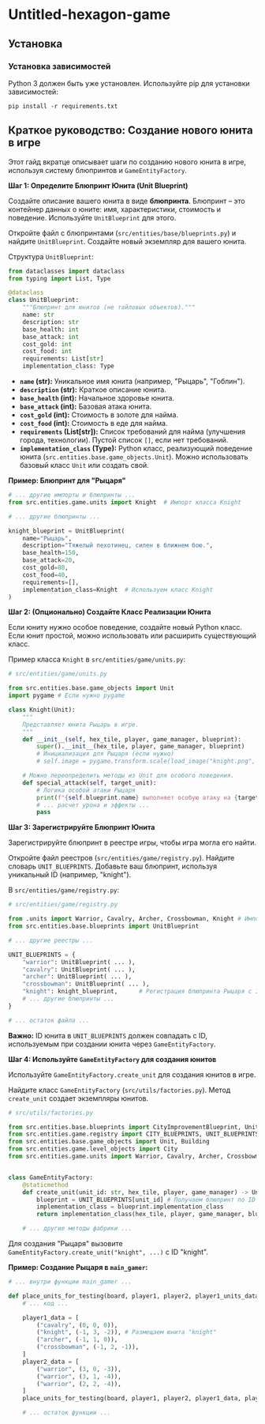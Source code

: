 # Untitled-hexagon-game

## Установка

### Установка зависимостей
Python 3 должен быть уже установлен.
Используйте pip для установки зависимостей:

```
pip install -r requirements.txt
```

## Краткое руководство: Создание нового юнита в игре

Этот гайд вкратце описывает шаги по созданию нового юнита в игре, используя систему блюпринтов и `GameEntityFactory`.

**Шаг 1: Определите Блюпринт Юнита (Unit Blueprint)**

Создайте описание вашего юнита в виде **блюпринта**. Блюпринт – это контейнер данных о юните: имя, характеристики, стоимость и поведение.  Используйте `UnitBlueprint` для этого.

Откройте файл с блюпринтами (`src/entities/base/blueprints.py`) и найдите `UnitBlueprint`.  Создайте новый экземпляр для вашего юнита.

Структура `UnitBlueprint`:

```python
from dataclasses import dataclass
from typing import List, Type

@dataclass
class UnitBlueprint:
    """Блюпринт для юнитов (не тайловых объектов)."""
    name: str
    description: str
    base_health: int
    base_attack: int
    cost_gold: int
    cost_food: int
    requirements: List[str]
    implementation_class: Type
```

*   **`name` (str):** Уникальное имя юнита (например, "Рыцарь", "Гоблин").
*   **`description` (str):** Краткое описание юнита.
*   **`base_health` (int):** Начальное здоровье юнита.
*   **`base_attack` (int):** Базовая атака юнита.
*   **`cost_gold` (int):** Стоимость в золоте для найма.
*   **`cost_food` (int):** Стоимость в еде для найма.
*   **`requirements` (List[str]):** Список требований для найма (улучшения города, технологии). Пустой список `[]`, если нет требований.
*   **`implementation_class` (Type):** Python класс, реализующий поведение юнита (`src.entities.base.game_objects.Unit`).  Можно использовать базовый класс `Unit` или создать свой.

**Пример: Блюпринт для "Рыцаря"**

```python
# ... другие импорты и блюпринты ...
from src.entities.game.units import Knight  # Импорт класса Knight

# ... другие блюпринты ...

knight_blueprint = UnitBlueprint(
    name="Рыцарь",
    description="Тяжелый пехотинец, силен в ближнем бою.",
    base_health=150,
    base_attack=20,
    cost_gold=80,
    cost_food=40,
    requirements=[],
    implementation_class=Knight  # Используем класс Knight
)
```

**Шаг 2: (Опционально) Создайте Класс Реализации Юнита**

Если юниту нужно особое поведение, создайте новый Python класс. Если юнит простой, можно использовать или расширить существующий класс.

Пример класса `Knight` в `src/entities/game/units.py`:

```python
# src/entities/game/units.py

from src.entities.base.game_objects import Unit
import pygame # Если нужно pygame

class Knight(Unit):
    """
    Представляет юнита Рыцарь в игре.
    """
    def __init__(self, hex_tile, player, game_manager, blueprint):
        super().__init__(hex_tile, player, game_manager, blueprint)
        # Инициализация для Рыцаря (если нужно)
        # self.image = pygame.transform.scale(load_image("knight.png", subdir="units"), (50, 50))

    # Можно переопределить методы из Unit для особого поведения.
    def special_attack(self, target_unit):
        # Логика особой атаки Рыцаря
        print(f"{self.blueprint.name} выполняет особую атаку на {target_unit.blueprint.name}!")
        # ... расчет урона и эффекты ...
        pass
```

**Шаг 3: Зарегистрируйте Блюпринт Юнита**

Зарегистрируйте блюпринт в реестре игры, чтобы игра могла его найти.

Откройте файл реестров (`src/entities/game/registry.py`). Найдите словарь `UNIT_BLUEPRINTS`. Добавьте ваш блюпринт, используя уникальный ID (например, "knight").

В `src/entities/game/registry.py`:

```python
# src/entities/game/registry.py

from .units import Warrior, Cavalry, Archer, Crossbowman, Knight # Импорт класса Knight
from src.entities.base.blueprints import UnitBlueprint

# ... другие реестры ...

UNIT_BLUEPRINTS = {
    "warrior": UnitBlueprint( ... ),
    "cavalry": UnitBlueprint( ... ),
    "archer": UnitBlueprint( ... ),
    "crossbowman": UnitBlueprint( ... ),
    "knight": knight_blueprint,      # Регистрация блюпринта Рыцаря с ID "knight"
    # ... другие блюпринты ...
}

# ... остаток файла ...
```

**Важно:** ID юнита в `UNIT_BLUEPRINTS` должен совпадать с ID, используемым при создании юнита через `GameEntityFactory`.

**Шаг 4: Используйте `GameEntityFactory` для создания юнитов**

Используйте `GameEntityFactory.create_unit` для создания юнитов в игре.

Найдите класс `GameEntityFactory` (`src/utils/factories.py`). Метод `create_unit` создает экземпляры юнитов.

```python
# src/utils/factories.py

from src.entities.base.blueprints import CityImprovementBlueprint, UnitBlueprint
from src.entities.game.registry import CITY_BLUEPRINTS, UNIT_BLUEPRINTS, TILE_BUILDING_BLUEPRINTS, CITY_IMPROVEMENT_BLUEPRINTS
from src.entities.base.game_objects import Unit, Building
from src.entities.game.level_objects import City
from src.entities.game.units import Warrior, Cavalry, Archer, Crossbowman, Knight # Импорт класса Knight


class GameEntityFactory:
    @staticmethod
    def create_unit(unit_id: str, hex_tile, player, game_manager) -> Unit:
        blueprint = UNIT_BLUEPRINTS[unit_id] # Получаем блюпринт по ID
        implementation_class = blueprint.implementation_class
        return implementation_class(hex_tile, player, game_manager, blueprint)

    # ... другие методы фабрики ...
```

Для создания "Рыцаря" вызовите `GameEntityFactory.create_unit("knight", ...)` с ID "knight".

**Пример: Создание Рыцаря в `main_gamer`:**

```python
# ... внутри функции main_gamer ...

def place_units_for_testing(board, player1, player2, player1_units_data, player2_units_data):
    # ... код ...

    player1_data = [
        ("cavalry", (0, 0, 0)),
        ("knight", (-1, 3, -2)), # Размещаем юнита "knight"
        ("archer", (-1, 1, 0)),
        ("crossbowman", (-1, 2, -1)),
    ]
    player2_data = [
        ("warrior", (3, 0, -3)),
        ("warrior", (3, 1, -4)),
        ("warrior", (2, 2, -4)),
    ]
    place_units_for_testing(board, player1, player2, player1_data, player2_data)

    # ... остаток функции ...
```
